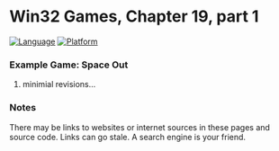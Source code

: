 # Win32 Games, Chapter 19, part 1
[![Language](https://img.shields.io/badge/Language%20-C++-blue.svg)](https://github.com/GeorgePimpleton/Win32-games/)
[![Platform](https://img.shields.io/badge/Platform%20-Win32-blue.svg)](https://github.com/GeorgePimpleton/Win32-games/)

### Example Game: Space Out
1. minimial revisions...

### Notes
There may be links to websites or internet sources in these pages and source code. Links can go stale. A search engine is your friend.
